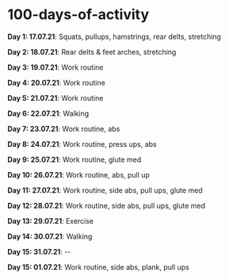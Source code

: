# 100-days-of-activity

**Day 1: 17.07.21**: Squats, pullups, hamstrings, rear delts, stretching

**Day 2: 18.07.21**: Rear delts & feet arches, stretching

**Day 3: 19.07.21**: Work routine

**Day 4: 20.07.21**: Work routine

**Day 5: 21.07.21**: Work routine

**Day 6: 22.07.21**: Walking

**Day 7: 23.07.21**: Work routine, abs

**Day 8: 24.07.21**: Work routine, press ups, abs

**Day 9: 25.07.21**: Work routine, glute med

**Day 10: 26.07.21**: Work routine, abs, pull up

**Day 11: 27.07.21**: Work routine, side abs, pull ups, glute med

**Day 12: 28.07.21**: Work routine, side abs, pull ups, glute med

**Day 13: 29.07.21**: Exercise

**Day 14: 30.07.21**: Walking

**Day 15: 31.07.21**: --

**Day 15: 01.07.21**: Work routine, side abs, plank, pull ups
